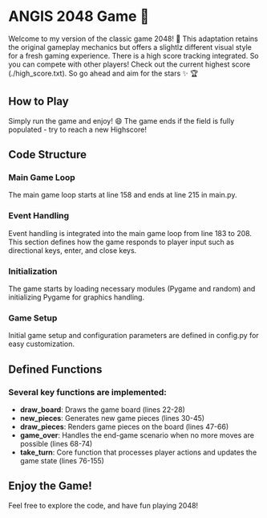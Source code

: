 # ANGIS 2048 Game :tada:
Welcome to my version of the classic game 2048! :wave: This adaptation retains the original gameplay mechanics but offers a slightlz different visual style for a fresh gaming experience. There is a high score tracking integrated. So you can compete with other players! Check out the current highest score (./high_score.txt). So go ahead and aim for the stars :sparkles: :trophy:

## How to Play
Simply run the game and enjoy! :smile: The game ends if the field is fully populated - try to reach a new Highscore! 

## Code Structure
### Main Game Loop
The main game loop starts at line 158 and ends at line 215 in main.py.

### Event Handling
Event handling is integrated into the main game loop from line 183 to 208. This section defines how the game responds to player input such as directional keys, enter, and close keys.

### Initialization
The game starts by loading necessary modules (Pygame and random) and initializing Pygame for graphics handling.

### Game Setup
Initial game setup and configuration parameters are defined in config.py for easy customization.


## Defined Functions
### Several key functions are implemented:
- **draw_board**: Draws the game board (lines 22-28)
- **new_pieces**: Generates new game pieces (lines 30-45)
- **draw_pieces**: Renders game pieces on the board (lines 47-66)
- **game_over**: Handles the end-game scenario when no more moves are possible (lines 68-74)
- **take_turn**: Core function that processes player actions and updates the game state (lines 76-155)

## Enjoy the Game! 
Feel free to explore the code, and have fun playing 2048!
